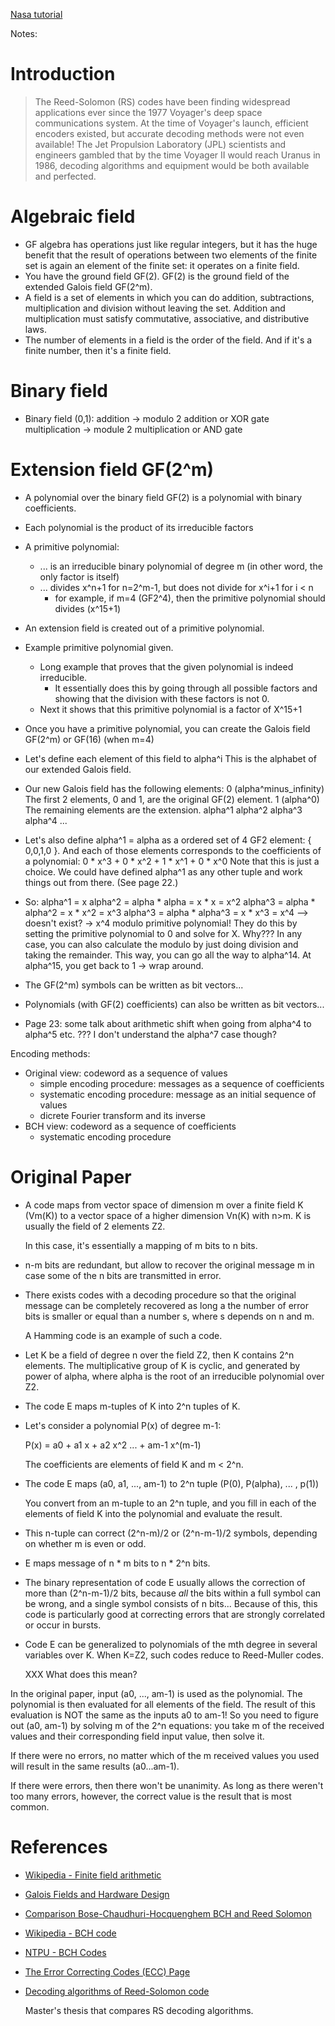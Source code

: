 

[Nasa tutorial](https://ntrs.nasa.gov/api/citations/19900019023/downloads/19900019023.pdf)

Notes:

# Introduction

> The Reed-Solomon (RS) codes have been finding widespread applications ever since the 1977 
> Voyager's deep space communications system. At the time of Voyager's launch, efficient 
> encoders existed, but accurate decoding methods were not even available! The Jet Propulsion 
> Laboratory (JPL) scientists and engineers gambled that by the time Voyager II would reach 
> Uranus in 1986, decoding algorithms and equipment would be both available and perfected.  

# Algebraic field

* GF algebra has operations just like regular integers, but it has the huge benefit that
  the result of operations between two elements of the finite set is again an element
  of the finite set: it operates on a finite field.
* You have the ground field GF(2). GF(2) is the ground field of the extended Galois field
  GF(2^m).
* A field is a set of elements in which you can do addition, subtractions, multiplication
  and division without leaving the set. Addition and multiplication must satisfy
  commutative, associative, and distributive laws.
* The number of elements in a field is the order of the field. And if it's a finite number,
  then it's a finite field.

# Binary field

* Binary field (0,1): 
    addition -> modulo 2 addition or XOR gate
    multiplication -> module 2 multiplication or AND gate

# Extension field GF(2^m)

* A polynomial over the binary field GF(2) is a polynomial with binary coefficients.
* Each polynomial is the product of its irreducible factors
* A primitive polynomial:
    * ... is an irreducible binary polynomial of degree m  (in other word, the only factor is itself)
    * ... divides x^n+1 for n=2^m-1, but does not divide for x^i+1 for i < n
        * for example, if m=4 (GF2^4), then the primitive polynomial should divides (x^15+1)
* An extension field is created out of a primitive polynomial.

* Example primitive polynomial given. 
    * Long example that proves that the given polynomial is indeed irreducible.
        * It essentially does this by going through all possible factors and showing that
          the division with these factors is not 0.
    * Next it shows that this primitive polynomial is a factor of X^15+1

* Once you have a primitive polynomial, you can create the Galois field GF(2^m) or GF(16) (when m=4)
* Let's define each element of this field to alpha^i
    This is the alphabet of our extended Galois field.
* Our new Galois field has the following elements:
    0 (alpha^minus_infinity)   The first 2 elements, 0 and 1, are the original GF(2) element. 
    1 (alpha^0)                The remaining elements are the extension.
    alpha^1
    alpha^2
    alpha^3
    alpha^4
    ...
* Let's also define alpha^1 = alpha as a ordered set of 4 GF2 element: { 0,0,1,0 }.
  And each of those elements corresponds to the coefficients of a polynomial: 
  0 * x^3 + 0 * x^2 + 1 * x^1 + 0 * x^0 
  Note that this is just a choice. We could have defined alpha^1 as any other tuple and
  work things out from there. (See page 22.)
* So: alpha^1 = x
      alpha^2 = alpha * alpha   = x * x   = x^2 
      alpha^3 = alpha * alpha^2 = x * x^2 = x^3 
      alpha^3 = alpha * alpha^3 = x * x^3 = x^4   --> doesn't exist?
      ->  x^4 modulo primitive polynomial!
    They do this by setting the primitive polynomial to 0 and solve for X. Why???
        In any case, you can also calculate the modulo by just doing division and
        taking the remainder.
    This way, you can go all the way to alpha^14.
    At alpha^15, you get back to 1 -> wrap around.
* The GF(2^m) symbols can be written as bit vectors...
* Polynomials (with GF(2) coefficients) can also be written as bit vectors...
* Page 23: some talk about arithmetic shift when going from alpha^4 to alpha^5 etc.
  ??? I don't understand the alpha^7 case though?



Encoding methods:

* Original view: codeword as a sequence of values
    * simple encoding procedure: messages as a sequence of coefficients
    * systematic encoding procedure: message as an initial sequence of values
    * dicrete Fourier transform and its inverse
* BCH view: codeword as a sequence of coefficients
    * systematic encoding procedure

# Original Paper

* A code maps from vector space of dimension m over a finite field K (Vm(K)) to a vector
  space of a higher dimension Vn(K) with n>m. K is usually the field of 2 elements Z2.

  In this case, it's essentially a mapping of m bits to n bits.

* n-m bits are redundant, but allow to recover the original message m in case some of the
  n bits are transmitted in error.

* There exists codes with a decoding procedure so that the original message
  can be completely recovered as long a the number of error bits is smaller or equal
  than a number s, where s depends on n and m.

  A Hamming code is an example of such a code.

* Let K be a field of degree n over the field Z2, then K contains 2^n elements. 
  The multiplicative group of K is cyclic, and generated by power of alpha, where alpha
  is the root of an irreducible polynomial over Z2.

* The code E maps m-tuples of K into 2^n tuples of K.

* Let's consider a polynomial P(x) of degree m-1:

	P(x) = a0 + a1 x + a2 x^2 ... + am-1 x^(m-1)

   The coefficients are elements of field K and m < 2^n.

* The code E maps (a0, a1, ..., am-1) to 2^n tuple (P(0), P(alpha), ... , p(1))

    You convert from an m-tuple to an 2^n tuple, and you fill in each of the elements
    of field K into the polynomial and evaluate the result.

* This n-tuple can correct (2^n-m)/2 or (2^n-m-1)/2 symbols, depending on whether m is
  even or odd.

* E maps message of n * m bits to n * 2^n bits.

* The binary representation of code E usually allows the correction of more than (2^n-m-1)/2
  bits, because *all* the bits within a full symbol can be wrong, and a single symbol consists of n bits...
  Because of this, this code is particularly good at correcting errors that are strongly correlated or
  occur in bursts.

* Code E can be generalized to polynomials of the mth degree in several variables over K. When K=Z2,
  such codes reduce to Reed-Muller codes.

	XXX What does this mean?


In the original paper, input (a0, ..., am-1) is used as the polynomial. The polynomial is then
evaluated for all elements of the field. The result of this evaluation is NOT the same as the 
inputs a0 to am-1! So you need to figure out (a0, am-1) by solving m of the 2^n equations:
you take m of the received values and their corresponding field input value, then solve it.

If there were no errors, no matter which of the m received values you used will result in the
same results (a0...am-1).

If there were errors, then there won't be unanimity. As long as there weren't too many errors,
however, the correct value is the result that is most common.



# References

* [Wikipedia - Finite field arithmetic](https://en.wikipedia.org/wiki/Finite_field_arithmetic)
* [Galois Fields and Hardware Design](https://my.ece.utah.edu/~kalla/ECE6745/gf.pdf)
* [Comparison Bose-Chaudhuri-Hocquenghem BCH and Reed Solomon](https://www.itu.int/wftp3/av-arch/video-site/h261/H261_Specialists_Group/Contributions/476.pdf)
* [Wikipedia - BCH code](https://en.wikipedia.org/wiki/BCH_code)
* [NTPU - BCH Codes](https://web.ntpu.edu.tw/~yshan/BCH_code.pdf)
* [The Error Correcting Codes (ECC) Page](http://www.eccpage.com/)
* [Decoding algorithms of Reed-Solomon code](https://www.diva-portal.org/smash/get/diva2:833161/FULLTEXT01.pdf)

    Master's thesis that compares RS decoding algorithms.



